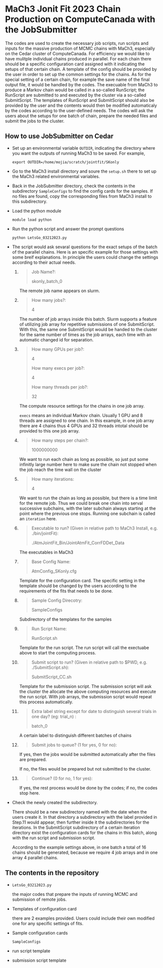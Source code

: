 # MaCh3 Jonit Fit 2023 Chain Production on ComputeCanada with the JobSubmitter

The codes are used to create the necessary job scripts, run scripts and inputs for the massive production of MCMC chains with MaCh3, especially on the Cedar cluster of ComputeCanada. For efficiency we would like to have mulitple individual chains produced in parallel. For each chain there should be a specific configuration card assigned with it indicating the setups of that certain chain. A template of the config should be provided by the user in order to set up the common settings for the chains. As for the special setting of a certain chain, for example the save name of the final output file, it would be handled by the codes. The execuable from MaCh3 to produce a Markov chain would be called in a so-called RunScript; the RunScript are submitted to and executed by the cluster via a so-called SubmitScript. The templates of RunScript and SubmitScript should also be provided by the user and the contents would then be modified automaticaly by the codes according to the user-defined needs. The codes will ask the users about the setups for one batch of chain, prepare the needed files and submit the jobs to the cluster.

## How to use JobSubmitter on Cedar

- Set up an environmental variable `OUTDIR`, indicating the directory where you want the outputs of running MaCh3 to be saved. For example,
  ```
  export OUTDIR=/home/mojia/scratch/jointfit/SKonly
  ```
- Go to the MaCh3 install directory and soure the `setup.sh` there to set up the MaCh3 related environmental variables.

- Back in the JobSubmitter directory, check the contents in the subdirectory `SampleConfigs` to find the config cards for the samples. If no files are found, copy the corresponding files from MaCh3 install to this subdirectory.
   
- Load the python module
  ```
  module load python
  ```
- Run the python script and answer the prompt questions
  ```
  python LetsGo_03212023.py 
  ```
- The script would ask sevaral questions for the exact setups of the batch of the parallel chains. Here is an specific example for those settings with some breif explanations. In principle the users could change the settings according to their actual needs.

   1. > Job Name?: 
      >
      > skonly_batch_0
      
      The remote job name appears on slurm.
   2. > How many jobs?:
      >
      > 4
      
      The number of job arrays inside this batch.
      Slurm supports a feature of utilizing job array for repetitive submissions of one SubmitScript. With this, the same one SubmitScript would be handed to the cluster for the same number of times as the job arrays, each time with an automatic changed id for separation.

   3. > How many GPUs per job?:
      >
      > 4
      > 
      > How many execs per job?:
      >
      > 4
      >
      > How many threads per job?:
      >
      > 32

      The compute resource settings for the chains in one job array.

      `execs` means an individual Markov chain. Usually 1 GPU and 8 threads are assigned to one chain. In this example, in one job array there are 4 chains thus 4 GPUs and 32 threads intotal should be provided to this one job array.

   4. > How many steps per chain?:
      >
      > 1000000000  

      We want to run each chain as long as possible, so just put some infinitly large number here to make sure the chain not stopped when the job reach the time wall on the cluster

   5. > How many iterations:
      >
      > 4
      
      We want to run the chain as long as possible, but there is a time limit for the remote job. Thus we could break one chain into serval successive subchains, with the later subchain always starting at the point where the previous one stops. Running one subchain is called an `iteration` here.

   6. > Executable to run? (Given in relative path to MaCh3 Install, e.g. ./bin/jointFit):
      >
      > ./AtmJointFit_Bin/JointAtmFit_CorrFDDet_Data
      
      The executables in MaCh3 
   7. > Base Config Name:
      >
      > AtmConfig_SKonly.cfg 

      Template for the configuration card. The specific setting in the template should be changed by the users according to the requirements of the fits that needs to be done.

   8. > Sample Config Direcotry:
      >
      > SampleConfigs

      Subdirectory of the templates for the samples

   9. > Run Script Name:
      >
      > RunScript.sh
      
      Template for the run script. The run script will call the exectuabe above to start the computing process.

   10. > Submit script to run? (Given in relative path to $PWD, e.g. ./SubmitScript.sh):
       >
       > SubmitScript_CC.sh
       
       Template for the submission script. The submission script will ask the cluster the allocate the above computing resources and execute the run script. With job arrays, the submission script would repeat this process automatically.

    11. > Extra label string except for date to distinguish several trials in one day? (eg: trial_n) :
        >
        > batch_0
        
        A certain label to distinguish different batches of chains

    12. > Submit jobs to queue? (1 for yes, 0 for no):

        If yes, then the jobs would be submitted automatically after the files are prepared.

        If no, the files would be prepared but not submitted to the cluster. 

    13. > Continue? (0 for no, 1 for yes):
        
        If yes, the rest process would be done by the codes; if no, the codes stop here.
        
- Check the newly created the subdirectory.

  There should be a new subdirectory named with the date when the users create it. In that directory a subdirectory with the label provided in Step.11 would appear, then further inside it the subdirectories for the iterations. In the SubmitScript subdirectory of a certain iteration directory exist the configuration cards for the chains in this batch, along with the run script and submission script.

  According to the example settings above, in one batch a total of 16 chains should be generated, because we require 4 job arrays and in one array 4 parallel chains.

## The contents in the repository 
- `LetsGo_03212023.py`
  
  the major codes that prepare the inputs of running MCMC and submission of remote jobs.
  
- Templates of configuration card
  
  there are 2 examples provided. Users could include their own modified one for any specific settings of fits.
  
- Sample configuration cards
  
  `SampleConfigs`
  
- run script template
- submission script template
